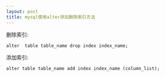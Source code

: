 ```yaml
---
layout: post
title: mysql使用alter添加删除索引方法
---
```


删除索引:

    alter  table table_name drop index index_name;

添加索引:

    alter table table_name add index index_name (column_list);